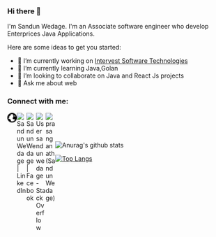 ### Hi there 👋




I'm Sandun Wedage. I'm an Associate software engineer who develop Enterprices Java Applications.

   

Here are some ideas to get you started:

- 🔭 I’m currently working on <a href = "https://www.intervest.lk/">Intervest Software Technologies</a>
- 🌱 I’m currently learning Java,Golan
- 👯 I’m looking to collaborate on Java and React Js projects
- 💬 Ask me about web

### Connect with me:

<img align="left" alt="prasanganath (Sandun Wedage)" width="22px" src="https://raw.githubusercontent.com/iconic/open-iconic/master/svg/globe.svg" />
<img align="left" alt="Sandun Wedage | LinkedIn" width="22px" src="https://cdn.jsdelivr.net/npm/simple-icons@v3/icons/linkedin.svg" />
<img align="left" alt="Sandun Wedage | Facebook" width="22px" src="https://cdn.jsdelivr.net/npm/simple-icons@3.4.1/icons/facebook.svg" />
<img align="left" alt="User sandun wedage - Stack Overflow" width="22px" src="https://cdn.jsdelivr.net/npm/simple-icons@3.4.1/icons/stackoverflow.svg" />
<img align="left" alt="prasanganath (Sandun Wedage)"  width="22px" src="https://cdn.jsdelivr.net/npm/simple-icons@3.4.1/icons/github.svg" />
<br/><br/><br>

![Anurag's github stats](https://github-readme-stats.vercel.app/api?username=prasanganath&show_icons=true&theme=radical)

[![Top Langs](https://github-readme-stats.vercel.app/api/top-langs/?username=prasanganath&layout=compact)](https://github.com/prasanganath/github-readme-stats)




